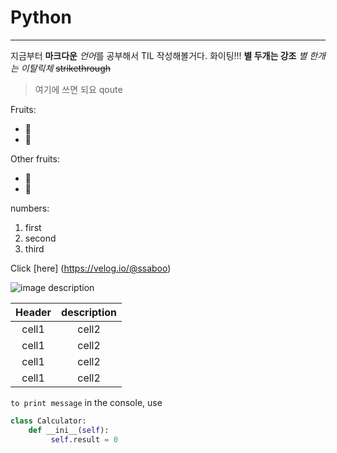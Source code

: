 <!-- Heading -->

# Python

<!-- Line -->

---

<!-- text attributes -->

지금부터 **마크다운** *언어*를 공부해서 TIL 작성해볼거다. 화이팅!!!
**별 두개는 강조** _별 한개는 이탈릭체_
~~strikethrough~~

<!-- Quote -->

> 여기에 쓰면 되요 qoute

<!-- list -->

Fruits:

- 🍏
- 🍎

Other fruits:

- 🍊
- 🍌

numbers:

1. first
2. second
3. third

<!-- Link -->

Click [here] (https://velog.io/@ssaboo)

<!-- image -->

![image description](https://search.pstatic.net/common/?src=http%3A%2F%2Fblogfiles.naver.net%2FMjAyMTAyMjNfMjgy%2FMDAxNjE0MDQ2OTM0Mzgz.lFHbyhyB5NisiS4ueLzSuoeCbLjXJIncW99qvzig2qUg.KT1rHl71jSwwBGftAXDDTzb6KaTfgmtQ8Lbv1SQ7-MMg.PNG.zencstory%2F10.PNG&type=sc960_832)

<!-- table -->

| Header | description |
| :----: | :---------: |
| cell1  |    cell2    |
| cell1  |    cell2    |
| cell1  |    cell2    |
| cell1  |    cell2    |

<!-- code-->

`to print message` in the console, use

```py
class Calculator:
    def __ini__(self):
         self.result = 0
```
